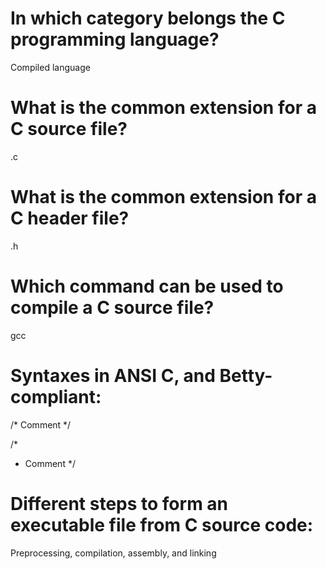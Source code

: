 # In which category belongs the C programming language?

Compiled language


# What is the common extension for a C source file?

.c

# What is the common extension for a C header file?

.h

# Which command can be used to compile a C source file?

gcc

# Syntaxes in ANSI C, and Betty-compliant:

/* Comment */

/*
 * Comment
 */

# Different steps to form an executable file from C source code:

Preprocessing, compilation, assembly, and linking

